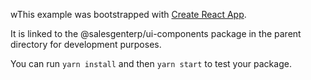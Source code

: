 wThis example was bootstrapped with [Create React App](https://github.com/facebook/create-react-app).

It is linked to the @salesgenterp/ui-components package in the parent directory for development purposes.

You can run `yarn install` and then `yarn start` to test your package.

